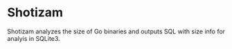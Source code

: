 # Shotizam

Shotizam analyzes the size of Go binaries and outputs SQL with size
info for analyis in SQLite3.

